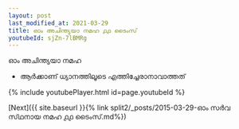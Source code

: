 ```yaml
---
layout: post
last_modified_at: 2021-03-29
title: ഓം അചിന്ത്യയാ നമഹ ൧൧ ടൈംസ്
youtubeId: sjZn-7lBMRg
---
```

 
 
 ഓം അചിന്ത്യയാ നമഹ 
 
 -  ആർക്കാണ് ധ്യാനത്തിലൂടെ എത്തിച്ചേരാനാവാത്തത് 
 
  
 
  
 
 
 
 
 
 


{% include youtubePlayer.html id=page.youtubeId %}
 
[Next]({{ site.baseurl }}{% link  split2/_posts/2015-03-29-ഓം സർവ സ്‌ഥനായ നമഹ ൧൧ ടൈംസ്.md%})
 

